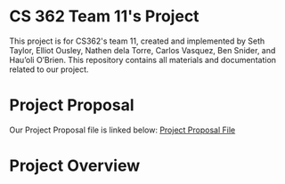 # CS 362 Team 11's Project
This project is for CS362's team 11, created and implemented by Seth Taylor, Elliot Ousley, Nathen dela Torre, Carlos Vasquez, Ben Snider, and Hau’oli O’Brien.
This repository contains all materials and documentation related to our project.

# Project Proposal
Our Project Proposal file is linked below:
[Project Proposal File](https://oregonstateuniversity.sharepoint.com/:w:/s/CS362Team11/ETGLmUb23DdHiFLOtJ9SXWUBdqRmc1xOupLORA2wPgYZ4A?e=SwyDTo)

# Project Overview



